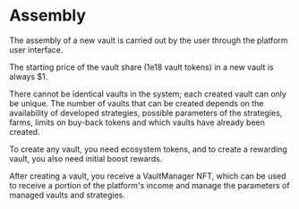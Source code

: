 # Assembly

The assembly of a new vault is carried out by the user through the platform user interface.

The starting price of the vault share (1e18 vault tokens) in a new vault is always $1.

There cannot be identical vaults in the system; each created vault can only be unique. The number of vaults that can be created depends on the availability of developed strategies, possible parameters of the strategies, farms, limits on buy-back tokens and which vaults have already been created.

To create any vault, you need ecosystem tokens, and to create a rewarding vault, you also need initial boost rewards.

After creating a vault, you receive a VaultManager NFT, which can be used to receive a portion of the platform's income and manage the parameters of managed vaults and strategies.

